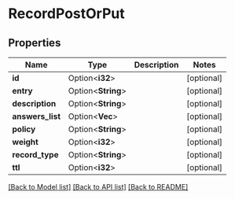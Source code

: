 # RecordPostOrPut

## Properties

Name | Type | Description | Notes
------------ | ------------- | ------------- | -------------
**id** | Option<**i32**> |  | [optional]
**entry** | Option<**String**> |  | [optional]
**description** | Option<**String**> |  | [optional]
**answers_list** | Option<**Vec<String>**> |  | [optional]
**policy** | Option<**String**> |  | [optional]
**weight** | Option<**i32**> |  | [optional]
**record_type** | Option<**String**> |  | [optional]
**ttl** | Option<**i32**> |  | [optional]

[[Back to Model list]](../README.md#documentation-for-models) [[Back to API list]](../README.md#documentation-for-api-endpoints) [[Back to README]](../README.md)


